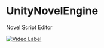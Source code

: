 # UnityNovelEngine
Novel Script Editor 

[![Video Label](http://img.youtube.com/vi/uLR1RNqJ1Mw/0.jpg)](https://youtu.be/gUthElX81ZI)

